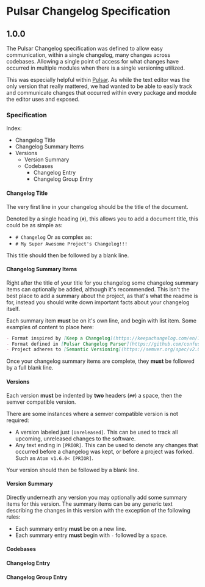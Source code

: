 # Pulsar Changelog Specification

## 1.0.0

The Pulsar Changelog specification was defined to allow easy communication, within a single changelog,
many changes across codebases. Allowing a single point of access for what changes have occurred
in multiple modules when there is a single versioning utilized.

This was especially helpful within [Pulsar](https://github.com/pulsar-edit/pulsar).
As while the text editor was the only version that really mattered, we had wanted to be able to easily
track and communicate changes that occurred within every package and module the editor uses and exposed.

### Specification

Index:
* Changelog Title
* Changelog Summary Items
* Versions
  * Version Summary
  * Codebases
    * Changelog Entry
    * Changelog Group Entry

#### Changelog Title

The very first line in your changelog should be the title of the document.

Denoted by a single heading (`#`), this allows you to add a document title, this could be as simple as:
  - `# Changelog`
Or as complex as:
  - `# My Super Awesome Project's Changelog!!!`

This title should then be followed by a blank line.

#### Changelog Summary Items

Right after the title of your title for you changelog some changelog summary items can optionally be added, although it's recommended. This isn't the best place to add a summary about the project, as that's what the readme is for, instead you should write down important facts about your changelog itself.

Each summary item **must** be on it's own line, and begin with list item.
Some examples of content to place here:

```markdown
- Format inspired by [Keep a Changelog](https://keepachangelog.com/en/1.0.0)
- Format defined in [Pulsar Changelog Parser](https://github.com/confused-Techie/pulsar-changelog-parser)
- Project adheres to [Semantic Versioning](https://semver.org/spec/v2.0.0.html)
```

Once your changelog summary items are complete, they **must** be followed by a full blank line.

#### Versions

Each version **must** be indented by **two** headers (`##`) a space, then the semver compatible version.

There are some instances where a semver compatible version is not required:
  * A version labeled just `[Unreleased]`. This can be used to track all upcoming, unreleased changes to the software.
  * Any text ending in `[PRIOR]`. This can be used to denote any changes that occurred before a changelog was kept, or before a project was forked. Such as `Atom v1.6.0< [PRIOR]`.

Your version should then be followed by a blank line.

#### Version Summary

Directly underneath any version you may optionally add some summary items for this version. The summary items can be any generic text describing the changes in this version with the exception of the following rules:
  * Each summary entry **must** be on a new line.
  * Each summary entry **must** begin with `-` followed by a space.

#### Codebases

#### Changelog Entry

#### Changelog Group Entry
